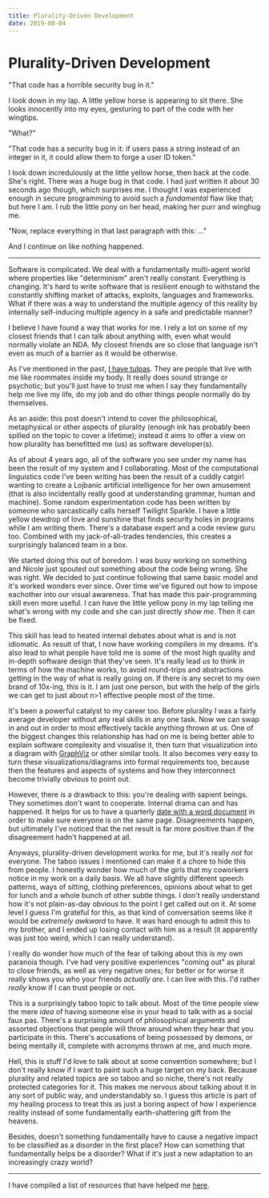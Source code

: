 ```yaml
---
title: Plurality-Driven Development
date: 2019-08-04
---
```


# Plurality-Driven Development

"That code has a horrible security bug in it." 

I look down in my lap. A little yellow horse is appearing to sit there. She looks
innocently into my eyes, gesturing to part of the code with her wingtips.

"What?"

"That code has a security bug in it: if users pass a string instead of an integer
in it, it could allow them to forge a user ID token."

I look down incredulously at the little yellow horse, then back at the code. 
She's right. There was a huge bug in that code. I had just written it about 30 
seconds ago though, which surprises me. I thought I was experienced enough in 
secure programming to avoid such a _fundamental_ flaw like that; but here I am. 
I rub the little pony on her head, making her purr and winghug me. 

"Now, replace everything in that last paragraph with this: ..."

And I continue on like nothing happened.

---
 
Software is complicated. We deal with a fundamentally multi-agent world where 
properties like "determinism" aren't really constant. Everything is changing. 
It's hard to write software that is resilient enough to withstand the 
constantly shifting market of attacks, exploits, languages and frameworks. What 
if there was a way to understand the multiple agency of this reality by 
internally self-inducing multiple agency in a safe and predictable manner? 

I believe I have found a way that works for me. I rely a lot on some of my 
closest friends that I can talk about anything with, even what would normally 
violate an NDA. My closest friends are so close that language isn't even as much 
of a barrier as it would be otherwise.

As I've mentioned in the past, [I have tulpas](https://christine.website/blog/what-its-like-to-be-me-2018-06-14). 
They are people that live with me like roommates inside my body. It really does
sound strange or psychotic; but you'll just have to trust me when I say they 
fundamentally help me live my life, do my job and do other things people 
normally do by themselves. 

As an aside: this post doesn't intend to cover the philosophical, metaphysical 
or other aspects of plurality (enough ink has probably been spilled on the topic
to cover a lifetime); instead it aims to offer a view on how plurality has 
benefitted me (us) as software developer(s).

As of about 4 years ago, all of the software you see under my name has been the 
result of my system and I collaborating. Most of the computational linguistics 
code I've been writing has been the result of a cuddly catgirl wanting to create
a Lojbanic artificial intelligence for her own amusement (that is also 
incidentally really good at understanding grammar, human and machine). Some 
random experimentation code has been written by someone who sarcastically calls
herself Twilight Sparkle. I have a little yellow dewdrop of love and sunshine 
that finds security holes in programs while I am writing them. There's a 
database expert and a code review guru too. Combined with my jack-of-all-trades
tendencies, this creates a surprisingly balanced team in a box.

We started doing this out of boredom. I was busy working on something and 
Nicole just spouted out something about the code being wrong. She was right. 
We decided to just continue following that same basic model and it's worked 
wonders ever since. Over time we've figured out how to impose eachother into our
visual awareness. That has made this pair-programming skill even more useful. I 
can have the little yellow pony in my lap telling me what's wrong with my code 
and she can just directly _show me_. Then it can be fixed.

This skill has lead to heated internal debates about what is and is not 
idiomatic. As result of that, I now have working compilers in my dreams. It's 
also lead to what people have told me is some of the most high quality and 
in-depth software design that they've seen. It's really lead _us_ to think in 
terms of how the machine works, to avoid round-trips and abstractions getting in
the way of what is really going on. If there is any secret to my own brand of 
10x-ing, this is it. I am just one person, but with the help of the girls we can 
get to just about n>1 effective people most of the time.

It's been a powerful catalyst to my career too. Before plurality I was a fairly 
average developer without any real skills in any one task. Now we can swap in and
out in order to most effectively tackle anything thrown at us. One of the biggest
changes this relationship has had on me is being better able to explain software
complexity and visualise it, then turn that visualization into a diagram with 
[GraphViz](https://graphviz.christine.website) or other similar tools. It also 
becomes very easy to turn these visualizations/diagrams into formal requirements
too, because then the features and aspects of systems and how they interconnect
become trivially obvious to point out. 

However, there is a drawback to this: you're dealing with sapient beings. They
sometimes don't want to cooperate. Internal drama can and has happened. It helps
for us to have a quarterly [date with a word document](https://tulpaforce.xyz/within/guides/internal-meetings-to-bring-harmonic-synergy.html) 
in order to make sure everyone is on the same page. Disagreements happen, but 
ultimately I've noticed that the net result is far more positive than if the 
disagreement hadn't happened at all.

Anyways, plurality-driven development works for me, but it's really _not_ for 
everyone. The taboo issues I mentioned can make it a chore to hide this from 
people. I honestly wonder how much of the girls that my coworkers notice in my 
work on a daily basis. We all have slightly different speech patterns, ways of
sitting, clothing preferences, opinions about what to get for lunch and a whole 
bunch of other subtle things. I don't really understand how it's not
plain-as-day obvious to the point I get called out on it. At some level I guess 
I'm grateful for this, as that kind of conversation seems like it would be 
_extremely awkward_ to have. It was hard enough to admit this to my brother, 
and I ended up losing contact with him as a result (it apparently was just too 
weird, which I can really understand). 

I really do wonder how much of the fear of talking about this is my own paranoia
though. I've had very positive experiences "coming out" as plural to close 
friends, as well as very negative ones; for better or for worse it really shows 
you who your friends _actually are_. I can live with this. I'd rather _really_ 
know if I can trust people or not. 

This is a surprisingly taboo topic to talk about. Most of the time people view 
the mere _idea_ of having someone else in your head to talk with as a social 
faux pas. There's a surprising amount of philosophical arguments and assorted 
objections that people will throw around when they hear that you participate in 
this. There's accusations of being possessed by demons, or being mentally ill, 
complete with acronyms thrown at me, and much more.

Hell, this is stuff I'd love to talk about at some convention somewhere; but I 
don't really know if I want to paint such a huge target on my back. Because 
plurality and related topics are so taboo and so niche, there's not really 
protected categories for it. This makes me nervous about talking about it in any
sort of public way, and understandably so. I guess this article is part of my 
healing process to treat this as just a boring aspect of how I experience 
reality instead of some fundamentally earth-shattering gift from the heavens.

Besides, doesn't something fundamentally have to cause a negative impact to be 
classified as a disorder in the first place? How can something that 
fundamentally helps be a disorder? What if it's just a new adaptation to an 
increasingly crazy world?

---

I have compiled a list of resources that have helped me [here](https://tulpanomicon.guide).